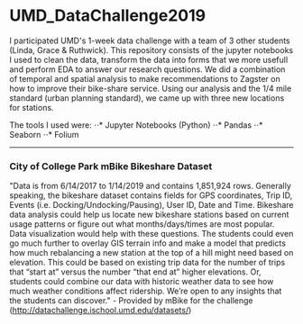 # UMD_DataChallenge2019

I participated UMD's 1-week data challenge with a team of 3 other students (Linda, Grace & Ruthwick). This repository consists of the jupyter notebooks I used to clean the data, transform the data into forms that we more usefull and perform EDA to answer our research questions. We did a combination of temporal and spatial analysis to make recommendations to Zagster on how to improve their bike-share service. Using our analysis and the 1/4 mile standard (urban planning standard), we came up with three new locations for stations. 



The tools I used were:
⋅⋅* Jupyter Notebooks (Python)
⋅⋅* Pandas
⋅⋅* Seaborn
⋅⋅* Folium

_____________________________________________________________________________________________________________________

### City of College Park mBike Bikeshare Dataset
"Data is from 6/14/2017 to 1/14/2019 and contains 1,851,924 rows. Generally speaking, the bikeshare dataset contains fields for GPS coordinates, Trip ID, Events (i.e. Docking/Undocking/Pausing), User ID, Date and Time. Bikeshare data analysis could help us locate new bikeshare stations based on current usage patterns or figure out what months/days/times are most popular. Data visualization would help with these questions. The students could even go much further to overlay GIS terrain info and make a model that predicts how much rebalancing a new station at the top of a hill might need based on elevation. This could be based on existing trip data for the number of trips that “start at” versus the number “that end at” higher elevations. Or, students could combine our data with historic weather data to see how much weather conditions affect ridership. We’re open to any insights that the students can discover." - Provided by mBike for the challenge (http://datachallenge.ischool.umd.edu/datasets/)
